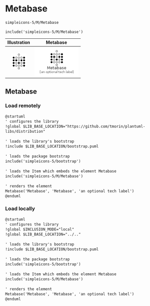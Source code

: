 # Metabase


```text
simpleicons-5/M/Metabase
```

```text
include('simpleicons-5/M/Metabase')
```



| Illustration | Metabase |
| :---: | :---: |
| ![illustration for Illustration](../../simpleicons-5/M/Metabase.png) | ![illustration for Metabase](../../simpleicons-5/M/Metabase.Local.png) |




## Metabase

### Load remotely
```plantuml
@startuml
' configures the library
!global $LIB_BASE_LOCATION="https://github.com/tmorin/plantuml-libs/distribution"

' loads the library's bootstrap
!include $LIB_BASE_LOCATION/bootstrap.puml

' loads the package bootstrap
include('simpleicons-5/bootstrap')

' loads the Item which embeds the element Metabase
include('simpleicons-5/M/Metabase')

' renders the element
Metabase('Metabase', 'Metabase', 'an optional tech label')
@enduml
```

### Load locally
```plantuml
@startuml
' configures the library
!global $INCLUSION_MODE="local"
!global $LIB_BASE_LOCATION="../.."

' loads the library's bootstrap
!include $LIB_BASE_LOCATION/bootstrap.puml

' loads the package bootstrap
include('simpleicons-5/bootstrap')

' loads the Item which embeds the element Metabase
include('simpleicons-5/M/Metabase')

' renders the element
Metabase('Metabase', 'Metabase', 'an optional tech label')
@enduml
```

